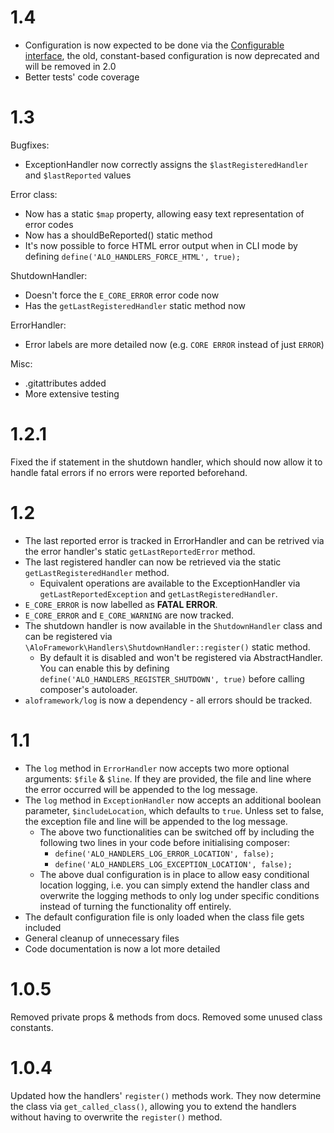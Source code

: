 # 1.4 #

 - Configuration is now expected to be done via the [Configurable interface](https://github.com/aloframework/config),
  the old, constant-based configuration is now deprecated and will be removed in 2.0
 - Better tests' code coverage

# 1.3 #

Bugfixes:

 - ExceptionHandler now correctly assigns the `$lastRegisteredHandler` and `$lastReported` values

Error class:

 - Now has a static `$map` property, allowing easy text representation of error codes
 - Now has a shouldBeReported() static method
 - It's now possible to force HTML error output when in CLI mode by defining `define('ALO_HANDLERS_FORCE_HTML', true);`

ShutdownHandler:

 - Doesn't force the `E_CORE_ERROR` error code now
 - Has the `getLastRegisteredHandler` static method now

ErrorHandler:

 - Error labels are more detailed now (e.g. `CORE ERROR` instead of just `ERROR`)

Misc:

 - .gitattributes added
 - More extensive testing

# 1.2.1 #

Fixed the if statement in the shutdown handler, which should now allow it to handle fatal errors if no errors were reported beforehand.

# 1.2 #

 - The last reported error is tracked in ErrorHandler and can be retrived via the error handler's static 
 `getLastReportedError` method.
 - The last registered handler can now be retrieved via the static `getLastRegisteredHandler` method.
	 - Equivalent operations are available to the ExceptionHandler via `getLastReportedException` and `getLastRegisteredHandler`.
 - `E_CORE_ERROR` is now labelled as **FATAL ERROR**.
 - `E_CORE_ERROR` and `E_CORE_WARNING` are now tracked.
 - The shutdown handler is now available in the `ShutdownHandler` class and can be registered via `\AloFramework\Handlers\ShutdownHandler::register()` static method.
	 - By default it is disabled and won't be registered via AbstractHandler. You can enable this by defining `define('ALO_HANDLERS_REGISTER_SHUTDOWN', true)` before calling composer's autoloader.
 - `aloframework/log` is now a dependency - all errors should be tracked.
 

# 1.1 #

 - The `log` method in `ErrorHandler` now accepts two more optional arguments: `$file` & `$line`. If they are provided, the file and line where the error occurred will be appended to the log message.
 - The `log` method in `ExceptionHandler` now accepts an additional boolean parameter, `$includeLocation`, which defaults to `true`. Unless set to false, the exception file and line will be appended to the log message.
	 - The above two functionalities can be switched off by including the following two lines in your code before initialising composer: 
		 - `define('ALO_HANDLERS_LOG_ERROR_LOCATION', false);`
		 - `define('ALO_HANDLERS_LOG_EXCEPTION_LOCATION', false);`
	 - The above dual configuration is in place to allow easy conditional location logging, i.e. you can simply extend the handler class and overwrite the logging methods to only log under specific conditions instead of turning the functionality off entirely.
 - The default configuration file is only loaded when the class file gets included
 - General cleanup of unnecessary files
 - Code documentation is now a lot more detailed

# 1.0.5 #
Removed private props & methods from docs. Removed some unused class constants.

# 1.0.4 #
Updated how the handlers' `register()` methods work. They now determine the class via `get_called_class()`, allowing you to extend the handlers without having to overwrite the `register()` method.
